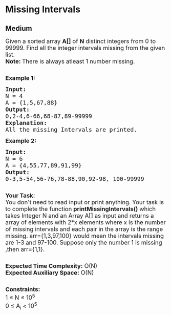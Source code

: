 # Missing Intervals
## Medium 
<div class="problem-statement">
                <p></p><p><span style="font-size:18px">Given a sorted array <strong>A[]</strong> of <strong>N</strong> distinct integers from 0 to 99999. Find all the integer intervals missing from the given list.</span><br>
<span style="font-size:18px"><strong>Note: </strong>There is always atleast 1 number missing.</span></p>

<p><br>
<span style="font-size:18px"><strong>Example 1:</strong></span></p>

<pre><span style="font-size:18px"><strong>Input:</strong>
N = 4
A = {1,5,67,88}
<strong>Output:</strong>
0,2-4,6-66,68-87,89-99999
<strong>Explanation:</strong>
All the missing Intervals are printed.
</span></pre>

<p><span style="font-size:18px"><strong>Example 2: </strong></span></p>

<pre><span style="font-size:18px"><strong>Input:</strong>
N = 6
A = {4,55,77,89,91,99} 
<strong>Output:
</strong>0-3,5-54,56-76,78-88,90,92-98, 100-99999</span></pre>

<p><br>
<span style="font-size:18px"><strong>Your Task: </strong> </span><br>
<span style="font-size:18px">You don't need to read input or print anything. Your task is to complete the function <strong>printMissingIntervals</strong><strong>()</strong> which takes Integer N and an Array&nbsp;A[] as input and returns a array&nbsp;of elements with 2*x elements where x is the number of missing intervals and each pair in the array is the range missing. arr={1,3,97,100} would mean the intervals missing are 1-3 and 97-100. Suppose only the number 1 is missing ,then arr={1,1}.</span><br>
&nbsp;</p>

<p><span style="font-size:18px"><strong>Expected Time Complexity:</strong> O(N)<br>
<strong>Expected Auxiliary Space:</strong> O(N)</span><br>
&nbsp;</p>

<p><span style="font-size:18px"><strong>Constraints:</strong></span><br>
<span style="font-size:18px">1 ≤ N ≤ 10<sup>5</sup><br>
0 ≤ A<sub>i</sub> &lt; 10<sup>5</sup></span></p>
 <p></p>
            </div>